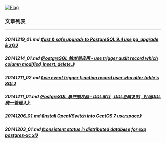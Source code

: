<a rel=nofollow href=http://info.flagcounter.com/h9V1  ><img src=http://s03.flagcounter.com/count/h9V1/bg_FFFFFF/txt_000000/border_CCCCCC/columns_2/maxflags_12/viewers_0/labels_0/pageviews_0/flags_0/  alt=Flag Counter  border=0  ></a>
### 文章列表  
----  
##### 20141219_01.md   [《fast & safe upgrade to PostgreSQL 9.4 use pg_upgrade & zfs》](20141219_01.md)  
##### 20141214_01.md   [《PostgreSQL 触发器应用 - use trigger audit record which column modified, insert, delete.》](20141214_01.md)  
##### 20141211_02.md   [《use event trigger function record user who alter table's SQL》](20141211_02.md)  
##### 20141211_01.md   [《PostgreSQL 事件触发器 - DDL审计 , DDL逻辑复制 , 打造DDL统一管理入》](20141211_01.md)  
##### 20141206_01.md   [《Install OpenVSwitch into CentOS 7 userspace》](20141206_01.md)  
##### 20141203_01.md   [《consistent status in distributed database for exp postgres-xc xl》](20141203_01.md)  
